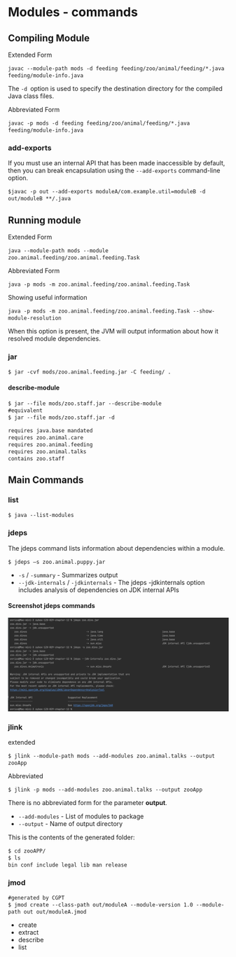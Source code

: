 # Modules - commands

## Compiling Module
Extended Form
```shell
javac --module-path mods -d feeding feeding/zoo/animal/feeding/*.java feeding/module-info.java
```
The `-d `option is used to specify the destination directory for the compiled Java class files.

Abbreviated Form
```shell
javac -p mods -d feeding feeding/zoo/animal/feeding/*.java feeding/module-info.java
```
### add-exports
If you must use an internal API that has been made inaccessible by default, then you can break encapsulation using the `--add-exports` command-line option.
```shell
$javac -p out --add-exports moduleA/com.example.util=moduleB -d out/moduleB **/.java
```
## Running module
Extended Form
```shell
java --module-path mods --module zoo.animal.feeding/zoo.animal.feeding.Task
```
Abbreviated Form
```shell
java -p mods -m zoo.animal.feeding/zoo.animal.feeding.Task
```
Showing useful information
```shell
java -p mods -m zoo.animal.feeding/zoo.animal.feeding.Task --show-module-resolution
```
When this option is present, the JVM will output information about how it resolved module dependencies.

### jar
```shell
$ jar -cvf mods/zoo.animal.feeding.jar -C feeding/ .
```

#### describe-module
```shell
$ jar --file mods/zoo.staff.jar --describe-module
#equivalent
$ jar --file mods/zoo.staff.jar -d
 ```
```shell
requires java.base mandated
requires zoo.animal.care
requires zoo.animal.feeding
requires zoo.animal.talks
contains zoo.staff
```
## Main Commands
### list
```shell
$ java --list-modules
```
### jdeps
The jdeps command lists information about dependencies within a module.
```shell
$ jdeps –s zoo.animal.puppy.jar 
```
* `-s` / `-summary` - Summarizes output
* `--jdk-internals` / `-jdkinternals` - The jdeps -jdkinternals option includes analysis of dependencies on JDK internal APIs
#### Screenshot jdeps commands

![jdeps.png](images/jdeps.png)

### jlink
extended
```shell
$ jlink --module-path mods --add-modules zoo.animal.talks --output zooApp 
```
Abbreviated
```shell
$ jlink -p mods --add-modules zoo.animal.talks --output zooApp 
```
There is no abbreviated form for the parameter **output**.
* `--add-modules` - List of modules to package
* `--output` - Name of output directory  

This is the contents of the generated folder:
```shell
$ cd zooAPP/    
$ ls
bin conf include legal lib man release
```
### jmod
```shell
#generated by CGPT
$ jmod create --class-path out/moduleA --module-version 1.0 --module-path out out/moduleA.jmod
```
- create
- extract
- describe
- list